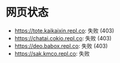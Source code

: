 # 网页状态
- https://tote.kaikaixin.repl.co: 失败 (403)
- https://chatai.cokio.repl.co: 失败 (403)
- https://deo.babox.repl.co: 失败 (403)
- https://sak.kmco.repl.co: 失败
